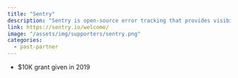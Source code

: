 ```yaml
---
title: "Sentry"
description: "Sentry is open-source error tracking that provides visibility across your entire stack, giving you the details you need to fix your bugs."
link: https://sentry.io/welcome/
image: "/assets/img/supporters/sentry.png"
categories:
  - past-partner
---
```


- $10K grant given in 2019
